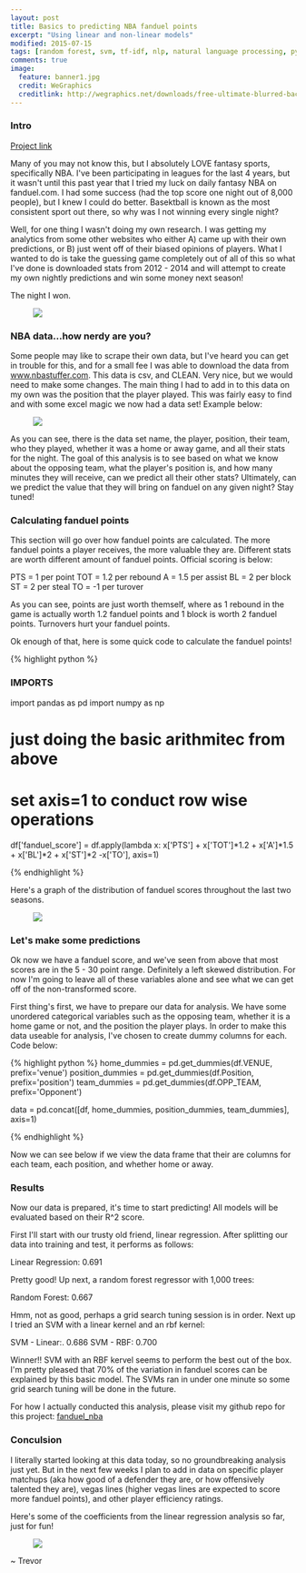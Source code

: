 ```yaml
---
layout: post
title: Basics to predicting NBA fanduel points
excerpt: "Using linear and non-linear models"
modified: 2015-07-15
tags: [random forest, svm, tf-idf, nlp, natural language processing, python, statistics, metis]
comments: true
image:
  feature: banner1.jpg
  credit: WeGraphics
  creditlink: http://wegraphics.net/downloads/free-ultimate-blurred-background-pack/
---
```

### Intro
[Project link][1]

Many of you may not know this, but I absolutely LOVE fantasy sports, specifically NBA.  I've been participating in leagues for the last 4 years, but it wasn't until this past year that I tried my luck on daily fantasy NBA on fanduel.com.  I had some success (had the top score one night out of 8,000 people), but I knew I could do better.  Basektball is known as the most consistent sport out there, so why was I not winning every single night?

Well, for one thing I wasn't doing my own research.  I was getting my analytics from some other websites who either A) came up with their own predictions, or B) just went off of their biased opinions of players.  What I wanted to do is take the guessing game completely out of all of this so what I've done is downloaded stats from 2012 - 2014 and will attempt to create my own nightly predictions and win some money next season!

The night I won.

<figure>
  <a href="/images/IMG_5876.PNG"><img style="display:block; margin: 0 auto;" src="/images/IMG_5876.PNG"></a>
</figure>



### NBA data...how nerdy are you?
Some people may like to scrape their own data, but I've heard you can get in trouble for this, and for a small fee I was able to download the data from www.nbastuffer.com.  This data is csv, and CLEAN.  Very nice, but we would need to make some changes.  The main thing I had to add in to this data on my own was the position that the player played.  This was fairly easy to find and with some excel magic we now had a data set!  Example below:

<figure>
  <a href="/images/fanduel_post1_1.png"><img style="display:block; margin: 0 auto;" src="/images/fanduel_post1_1.png"></a>
</figure>

As you can see, there is the data set name, the player, position, their team, who they played, whether it was a home or away game, and all their stats for the night. The goal of this analysis is to see based on what we know about the opposing team, what the player's position is, and how many minutes they will receive, can we predict all their other stats?  Ultimately, can we predict the value that they will bring on fanduel on any given night? Stay tuned!

### Calculating fanduel points
This section will go over how fanduel points are calculated.  The more fanduel points a player receives, the more valuable they are.  Different stats are worth different amount of fanduel points.  Official scoring is below:

PTS = 1 per point
TOT = 1.2 per rebound
A = 1.5 per assist
BL = 2 per block
ST = 2 per steal
TO = -1 per turover

As you can see, points are just worth themself, where as 1 rebound in the game is actually worth 1.2 fanduel points and 1 block is worth 2 fanduel points.  Turnovers hurt your fanduel points.

Ok enough of that, here is some quick code to calculate the fanduel points!


{% highlight python %}
### IMPORTS ###
import pandas as pd
import numpy as np

# just doing the basic arithmitec from above
# set axis=1 to conduct row wise operations
df['fanduel_score'] = df.apply(lambda x: x['PTS'] + x['TOT']*1.2 + x['A']*1.5 + x['BL']*2 + x['ST']*2 -x['TO'], axis=1)

{% endhighlight %}

Here's a graph of the distribution of fanduel scores throughout the last two seasons.

<figure>
  <a href="/images/fanduel_post1_2.png"><img style="display:block; margin: 0 auto;" src="/images/fanduel_post1_2.png"></a>
</figure>

### Let's make some predictions
Ok now we have a fanduel score, and we've seen from above that most scores are in the 5 - 30 point range.  Definitely a left skewed distribution.  For now I'm going to leave all of these variables alone and see what we can get off of the non-transformed score.

First thing's first, we have to prepare our data for analysis.  We have some unordered categorical variables such as the opposing team, whether it is a home game or not, and the position the player plays.  In order to make this data useable for analysis, I've chosen to create dummy columns for each.  Code below:


{% highlight python %}
home_dummies = pd.get_dummies(df.VENUE, prefix='venue')
position_dummies = pd.get_dummies(df.Position, prefix='position')
team_dummies = pd.get_dummies(df.OPP_TEAM, prefix='Opponent')

data = pd.concat([df, home_dummies, position_dummies, team_dummies], axis=1)

{% endhighlight %}

Now we can see below if we view the data frame that their are columns for each team, each position, and whether home or away.


### Results
Now our data is prepared, it's time to start predicting!  All models will be evaluated based on their R^2 score.

First I'll start with our trusty old friend, linear regression.  After splitting our data into training and test, it performs as follows:

Linear Regression:  0.691

Pretty good!  Up next, a random forest regressor with 1,000 trees:

Random Forest:  0.667

Hmm, not as good, perhaps a grid search tuning session is in order.  Next up I tried an SVM with a linear kernel and an rbf kernel:

SVM - Linear:. 0.686
SVM - RBF:  0.700

Winner!! SVM with an RBF kervel seems to perform the best out of the box.  I'm pretty pleased that 70% of the variation in fanduel scores can be explained by this basic model.  The SVMs ran in under one minute so some grid search tuning will be done in the future.

For how I actually conducted this analysis, please visit my github repo for this project:  [fanduel_nba][1]

### Conculsion
I literally started looking at this data today, so no groundbreaking analysis just yet.  But in the next few weeks I plan to add in data on specific player matchups (aka how good of a defender they are, or how offensively talented they are), vegas lines (higher vegas lines are expected to score more fanduel points), and other player efficiency ratings.

Here's some of the coefficients from the linear regression analysis so far, just for fun!

<figure>
  <a href="/images/fanduel_post1_3.png"><img style="display:block; margin: 0 auto;" src="/images/fanduel_post1_3.png"></a>
</figure>

~ Trevor

[1]: https://github.com/trevor-smith/fanduel_nba
[2]: https://radimrehurek.com/gensim/
[3]: http://scikit-learn.org/stable/modules/generated/sklearn.manifold.TSNE.html
[4]: http://scikit-learn.org/stable/modules/generated/sklearn.metrics.silhouette_score.html#sklearn.metrics.silhouette_score
[5]: https://twitter.com/bo_p
[6]: https://twitter.com/planarrowspace
